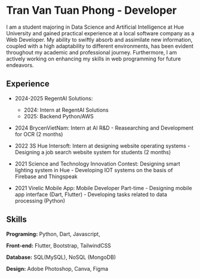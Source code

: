 # Tran Van Tuan Phong - Developer

I am a student majoring in Data Science and Artificial Intelligence at Hue University and gained practical experience at a local software company as a Web Developer. My ability to swiftly absorb and assimilate new information, coupled with a high adaptability to different environments, has been evident throughout my academic and professional journey. Furthermore, I am actively working on enhancing my skills in web programming for future endeavors.


## Experience
- 2024-2025 RegentAI Solutions:
    + 2024: Intern at RegentAI Solutions
    + 2025: Backend Python/AWS
- 2024 BrycenVietNam: Intern at AI R&D - Reasearching and Development for OCR (2 months) 

- 2022 3S Hue Intersoft: Intern at designing website operating systems - Designing a job search website system for students (2 months)

- 2021 Science and Technology Innovation Contest: Designing smart lighting system in Hue - Developing IOT systems on the basis of Firebase and Thingspeak

- 2021 Virelic Mobile App: Mobile Developer Part-time - Designing mobile app interface (Dart, Flutter) - Developing tasks related to data processing (Python)


## Skills

**Programing:** Python, Dart, Javascript, 

**Front-end:** Flutter, Bootstrap, TailwindCSS

**Database:** SQL(MySQL), NoSQL (MongoDB)

**Design:** Adobe Photoshop, Canva, Figma

<br/>  


